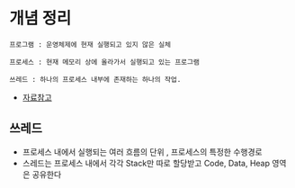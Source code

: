 # 개념 정리 
```
프로그램 : 운영체제에 현재 실행되고 있지 않은 실체 

프로세스 : 현재 메모리 상에 올라가서 실행되고 있는 프로그램 

쓰레드 : 하나의 프로세스 내부에 존재하는 하나의 작업.
```
- [자료참고](https://gmlwjd9405.github.io/2018/09/14/process-vs-thread.html) 

## 쓰레드
- 프로세스 내에서 실행되는 여러 흐름의 단위 , 프로세스의 특정한 수행경로
- 스레드는 프로세스 내에서 각각 Stack만 따로 할당받고 Code, Data, Heap 영역은 공유한다
